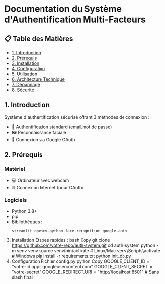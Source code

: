 # Documentation du Système d'Authentification Multi-Facteurs

## 📋 Table des Matières
- [1. Introduction](#1-introduction)
- [2. Prérequis](#2-prérequis)
- [3. Installation](#3-installation)
- [4. Configuration](#4-configuration)
- [5. Utilisation](#5-utilisation)
- [6. Architecture Technique](#6-architecture-technique)
- [7. Dépannage](#7-dépannage)
- [8. Sécurité](#8-sécurité)

## 1. Introduction
Système d'authentification sécurisé offrant 3 méthodes de connexion :
- 🔑 Authentification standard (email/mot de passe)
- 🖼️ Reconnaissance faciale
- 🔵 Connexion via Google OAuth

## 2. Prérequis

### Matériel
- 💻 Ordinateur avec webcam
- 🌐 Connexion Internet (pour OAuth)

### Logiciels
- Python 3.8+
- pip
- Bibliothèques :
  ```bash
  streamlit opencv-python face-recognition google-auth
3. Installation
Étapes rapides :
bash
Copy
git clone https://github.com/votre-repo/auth-system.git
cd auth-system
python -m venv venv
source venv/bin/activate  # Linux/Mac
venv\Scripts\activate     # Windows
pip install -r requirements.txt
python init_db.py
4. Configuration
Fichier config.py
python
Copy
GOOGLE_CLIENT_ID = "votre-id.apps.googleusercontent.com"
GOOGLE_CLIENT_SECRET = "votre-secret"
GOOGLE_REDIRECT_URI = "http://localhost:8501"  # Sans slash final